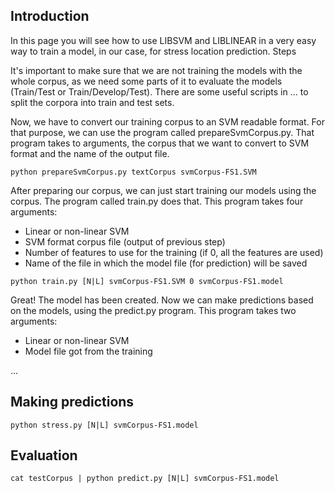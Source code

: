 ## Introduction

In this page you will see how to use LIBSVM and LIBLINEAR in a very easy way to train a model, in our case, for stress location prediction.
Steps

It's important to make sure that we are not training the models with the whole corpus, as we need some parts of it to evaluate the models (Train/Test or Train/Develop/Test). There are some useful scripts in ... to split the corpora into train and test sets.

Now, we have to convert our training corpus to an SVM readable format. For that purpose, we can use the program called prepareSvmCorpus.py. That program takes to arguments, the corpus that we want to convert to SVM format and the name of the output file.

`python prepareSvmCorpus.py textCorpus svmCorpus-FS1.SVM`

After preparing our corpus, we can just start training our models using the corpus. The program called train.py does that. This program takes four arguments:

- Linear or non-linear SVM
- SVM format corpus file (output of previous step)
- Number of features to use for the training (if 0, all the features are used)
- Name of the file in which the model file (for prediction) will be saved

`python train.py [N|L] svmCorpus-FS1.SVM 0 svmCorpus-FS1.model`

Great! The model has been created. Now we can make predictions based on the models, using the predict.py program. This program takes two arguments:

- Linear or non-linear SVM
- Model file got from the training

...

## Making predictions

`python stress.py [N|L] svmCorpus-FS1.model`

## Evaluation

`cat testCorpus | python predict.py [N|L] svmCorpus-FS1.model`
